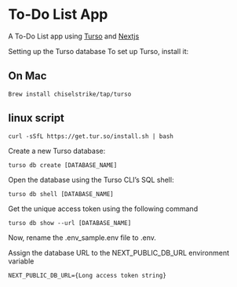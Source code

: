 # To-Do List App
A To-Do List app using [Turso](https://chiselstrike.com/) and [Nextjs](https://nextjs.org/)

Setting up the Turso database
To set up Turso, install it:

## On Mac
```
Brew install chiselstrike/tap/turso
```

## linux script
```
curl -sSfL https://get.tur.so/install.sh | bash
```

Create a new Turso database:

```
turso db create [DATABASE_NAME]
```

Open the database using the Turso CLI’s SQL shell:
```
turso db shell [DATABASE_NAME]
```

Get the unique access token using the following command
```
turso db show --url [DATABASE_NAME]
```

Now, rename the .env_sample.env file to .env.

Assign the database URL to the NEXT_PUBLIC_DB_URL environment variable

```
NEXT_PUBLIC_DB_URL={Long access token string} 
```

